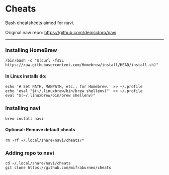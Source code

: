 # Cheats
Bash cheatsheets aimed for navi.

Original navi repo: https://github.com/denisidoro/navi

---------------------

### Installing HomeBrew

```
/bin/bash -c "$(curl -fsSL https://raw.githubusercontent.com/Homebrew/install/HEAD/install.sh)"
```
#### In Linux installs do:
```
echo '# Set PATH, MANPATH, etc., for Homebrew.' >> ~/.profile
echo 'eval "$(~/.linuxbrew/bin/brew shellenv)"' >> ~/.profile
eval "$(~/.linuxbrew/bin/brew shellenv)"
```
### Installing navi

```
brew install navi
```

#### Optional: Remove default cheats
```
rm -rf ~/.local/share/navi/cheats/*
```

### Adding repo to navi
```
cd ~/.local/share/navi/cheats
git clone https://github.com/mifraburneo/cheats
```

